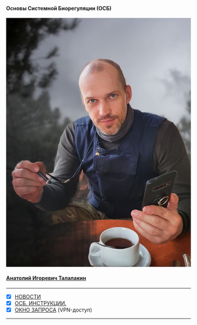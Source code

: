 #### Основы Системной Биорегуляции (ОСБ)  
![](!AIT.jpg)  
#### [Анатолий Игоревич Талалакин](!AI_Talalakin.md)  
***  
- [x] [НОВОСТИ](News.md#News)
- [x] [ОСБ. ИНСТРУКЦИИ.](!0SB_Instructio.md#0SB_Instructio) 
- [x] [ОКНО ЗАПРОСА](http://mductor.weebly.com/a.html) (VPN-доступ)   
***  
